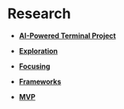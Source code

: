 # Research

* **[AI-Powered Terminal Project](idea.md)**

* **[Exploration](exploration.md)**

* **[Focusing](focus.md)**

* **[Frameworks](frameworks.md)**

* **[MVP](mvp.md)**

